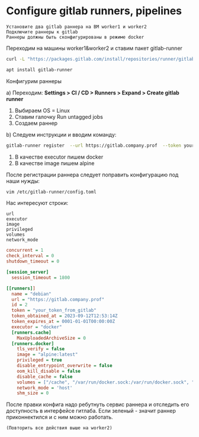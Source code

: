 # Configure gitlab runners, pipelines

```text
Установите два gitlab раннера на ВМ worker1 и worker2
Подключите раннеры к gitlab
Раннеры должны быть сконфигурированы в режиме docker
```

Переходим на машины worker1&worker2 и ставим пакет gitlab-runner

```bash
curl -L "https://packages.gitlab.com/install/repositories/runner/gitlab-runner/script.deb.sh" | bash
```

```bash
apt install gitlab-runner
```

Конфигурим раннеры

a) Переходим: **Settings > CI / CD > Runners > Expand > Create gitlab runner**

1) Выбираем OS = Linux
2) Ставим галочку Run untagged jobs
3) Создаем раннер

b) Следуем инструкции и вводим команду:

```bash
gitlab-runner register  --url https://gitlab.company.prof  --token your_token_from_gitlab
```
1) В качестве executor пишем docker
2) В качестве image пишем alpine

После регистрации раннера следует поправить конфигурацию под наши нужды:

```bash
vim /etc/gitlab-runner/config.toml
```

Нас интересуют строки:

```text
url
executor
image
privileged
volumes
network_mode
```

```ini
concurrent = 1
check_interval = 0
shutdown_timeout = 0

[session_server]
  session_timeout = 1800

[[runners]]
  name = "debian"
  url = "https://gitlab.company.prof"
  id = 2
  token = "your_token_from_gitlab"
  token_obtained_at = 2023-09-12T12:53:14Z
  token_expires_at = 0001-01-01T00:00:00Z
  executor = "docker"
  [runners.cache]
    MaxUploadedArchiveSize = 0
  [runners.docker]
    tls_verify = false
    image = "alpine:latest"
    privileged = true 
    disable_entrypoint_overwrite = false
    oom_kill_disable = false
    disable_cache = false
    volumes = ["/cache", "/var/run/docker.sock:/var/run/docker.sock", "/etc/ssl/ca.crt:/etc/gitlab-runner/certs/ca.crt:ro"]
    network_mode = 'host'
    shm_size = 0
```

После правки конфига надо ребутнуть сервис раннера и отследить его доступность в интерфейсе гитлаба. Если зеленый - значит раннер приконнектился и с ним можно работать.

```(Повторить все действия выше на worker2)```

